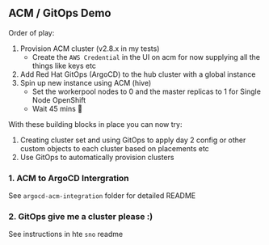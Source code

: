 ## ACM / GitOps Demo

Order of play:
1. Provision ACM cluster (v2.8.x in my tests)
    * Create the `AWS Credential` in the UI on acm for now supplying all the things like keys etc 
2. Add Red Hat GitOps (ArgoCD) to the hub cluster with a global instance
3. Spin up new instance using ACM (hive)
    * Set the workerpool nodes to 0 and the master replicas to 1 for Single Node OpenShift
    * Wait 45 mins 🥱

With these building blocks in place you can now try:
1. Creating cluster set and using GitOps to apply day 2 config or other custom objects to each cluster based on placements etc
2. Use GitOps to automatically provision clusters 

### 1. ACM to ArgoCD Intergration
See `argocd-acm-integration` folder for detailed README

### 2. GitOps give me a cluster please :)
See instructions in hte `sno` readme